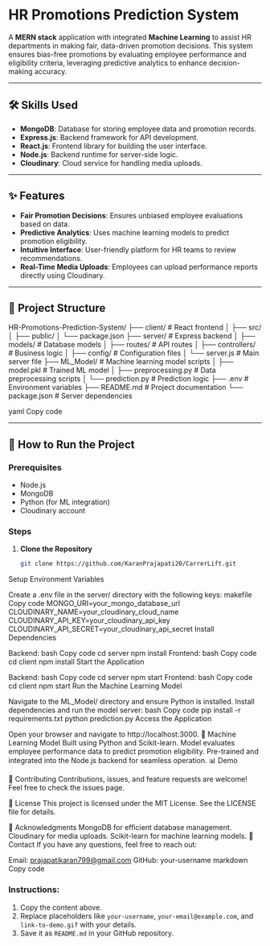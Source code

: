 # HR Promotions Prediction System

A **MERN stack** application with integrated **Machine Learning** to assist HR departments in making fair, data-driven promotion decisions. This system ensures bias-free promotions by evaluating employee performance and eligibility criteria, leveraging predictive analytics to enhance decision-making accuracy.

---

## 🛠️ Skills Used
- **MongoDB**: Database for storing employee data and promotion records.
- **Express.js**: Backend framework for API development.
- **React.js**: Frontend library for building the user interface.
- **Node.js**: Backend runtime for server-side logic.
- **Cloudinary**: Cloud service for handling media uploads.

---

## ✨ Features
- **Fair Promotion Decisions**: Ensures unbiased employee evaluations based on data.
- **Predictive Analytics**: Uses machine learning models to predict promotion eligibility.
- **Intuitive Interface**: User-friendly platform for HR teams to review recommendations.
- **Real-Time Media Uploads**: Employees can upload performance reports directly using Cloudinary.

---

## 📂 Project Structure
HR-Promotions-Prediction-System/ ├── client/ # React frontend │ ├── src/ │ ├── public/ │ └── package.json ├── server/ # Express backend │ ├── models/ # Database models │ ├── routes/ # API routes │ ├── controllers/ # Business logic │ ├── config/ # Configuration files │ └── server.js # Main server file ├── ML_Model/ # Machine learning model scripts │ ├── model.pkl # Trained ML model │ ├── preprocessing.py # Data preprocessing scripts │ └── prediction.py # Prediction logic ├── .env # Environment variables ├── README.md # Project documentation └── package.json # Server dependencies

yaml
Copy code

---

## 🚀 How to Run the Project

### Prerequisites
- Node.js
- MongoDB
- Python (for ML integration)
- Cloudinary account

### Steps
1. **Clone the Repository**
   ```bash
   git clone https://github.com/KaranPrajapati20/CarrerLift.git
Setup Environment Variables

Create a .env file in the server/ directory with the following keys:
makefile
Copy code
MONGO_URI=your_mongo_database_url
CLOUDINARY_NAME=your_cloudinary_cloud_name
CLOUDINARY_API_KEY=your_cloudinary_api_key
CLOUDINARY_API_SECRET=your_cloudinary_api_secret
Install Dependencies

Backend:
bash
Copy code
cd server
npm install
Frontend:
bash
Copy code
cd client
npm install
Start the Application

Backend:
bash
Copy code
cd server
npm start
Frontend:
bash
Copy code
cd client
npm start
Run the Machine Learning Model

Navigate to the ML_Model/ directory and ensure Python is installed.
Install dependencies and run the model server:
bash
Copy code
pip install -r requirements.txt
python prediction.py
Access the Application

Open your browser and navigate to http://localhost:3000.
🧪 Machine Learning Model
Built using Python and Scikit-learn.
Model evaluates employee performance data to predict promotion eligibility.
Pre-trained and integrated into the Node.js backend for seamless operation.
📊 Demo

🤝 Contributing
Contributions, issues, and feature requests are welcome! Feel free to check the issues page.

📜 License
This project is licensed under the MIT License. See the LICENSE file for details.

🌟 Acknowledgments
MongoDB for efficient database management.
Cloudinary for media uploads.
Scikit-learn for machine learning models.
📧 Contact
If you have any questions, feel free to reach out:

Email: prajapatikaran799@gmail.com
GitHub: your-username
markdown
Copy code

### Instructions:
1. Copy the content above.
2. Replace placeholders like `your-username`, `your-email@example.com`, and `link-to-demo.gif` with your details.
3. Save it as `README.md` in your GitHub repository.
